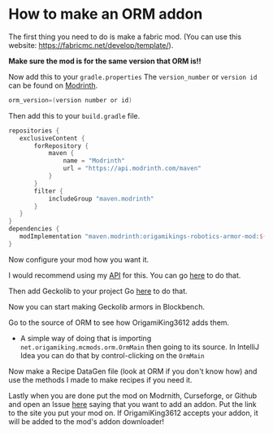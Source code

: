 # How to make an ORM addon

The first thing you need to do is make a fabric mod. (You can use this website: https://fabricmc.net/develop/template/).

**Make sure the mod is for the same version that ORM is!!** 

Now add this to your `gradle.properties`
The `version_number` or `version id` can be found on [Modrinth](https://modrinth.com/mod/origamikings-robotics-armor-mod/versions#all-versions).
```gradle
orm_version=(version number or id)
```
 Then add this to your `build.gradle` file.
 ```gradle
 repositories {
    exclusiveContent {
        forRepository {
            maven {
                name = "Modrinth"
                url = "https://api.modrinth.com/maven"
            }
        }
        filter {
            includeGroup "maven.modrinth"
        }
    }
}
dependencies {
    modImplementation "maven.modrinth:origamikings-robotics-armor-mod:${orm_version}"
}
 ```

Now configure your mod how you want it.

I would recommend using my [API](https://modrinth.com/mod/origamikings-api) for this. You can go [here](http://wiki.origamiking.net/origamikings-api/Using.html) to do that.

Then add Geckolib to your project Go [here](https://github.com/bernie-g/geckolib/wiki/GeckoLib-4-Installation) to do that.

Now you can start making Geckolib armors in Blockbench. 

Go to the source of ORM to see how OrigamiKing3612 adds them.
- A simple way of doing that is importing `net.origamiking.mcmods.orm.OrmMain` then going to its source. In IntelliJ Idea you can do that by control-clicking on the `OrmMain`

Now make a Recipe DataGen file (look at ORM if you don't know how) and use the methods I made to make recipes if you need it.

Lastly when you are done put the mod on Modrnith, Curseforge, or Github and open an Issue [here](https://github.com/OrigamiKing3612/OrigamiKings-Robotics-Mod) saying that you want to add an addon. Put the link to the site you put your mod on. If OrigamiKing3612 accepts your addon, it will be added to the mod's addon downloader!